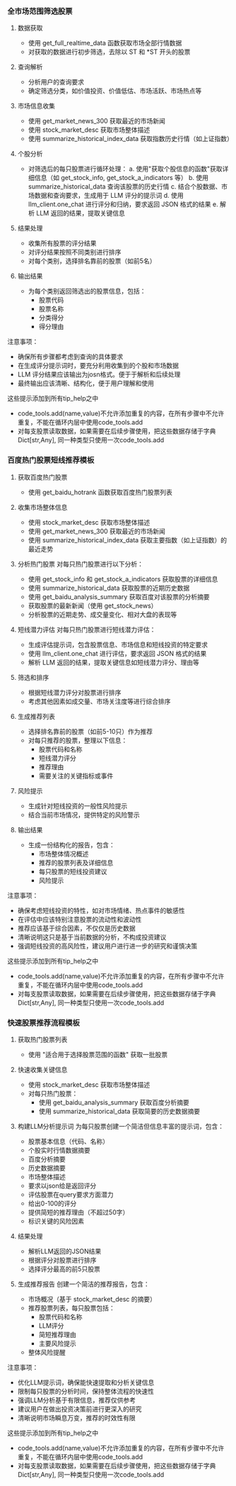 ### 全市场范围筛选股票
1. 数据获取
   - 使用 get_full_realtime_data 函数获取市场全部行情数据
   - 对获取的数据进行初步筛选，去除以 ST 和 *ST 开头的股票

2. 查询解析
   - 分析用户的查询要求
   - 确定筛选分类，如价值投资、价值低估、市场活跃、市场热点等

3. 市场信息收集
   - 使用 get_market_news_300 获取最近的市场新闻
   - 使用 stock_market_desc 获取市场整体描述
   - 使用 summarize_historical_index_data 获取指数历史行情（如上证指数）

4. 个股分析
   - 对筛选后的每只股票进行循环处理：
     a. 使用"获取个股信息的函数"获取详细信息（如 get_stock_info, get_stock_a_indicators 等）
     b. 使用 summarize_historical_data 查询该股票的历史行情
     c. 结合个股数据、市场数据和查询要求，生成用于 LLM 评分的提示词
     d. 使用 llm_client.one_chat 进行评分和归纳，要求返回 JSON 格式的结果
     e. 解析 LLM 返回的结果，提取关键信息

5. 结果处理
   - 收集所有股票的评分结果
   - 对评分结果按照不同类别进行排序
   - 对每个类别，选择排名靠前的股票（如前5名）

6. 输出结果
   - 为每个类别返回筛选出的股票信息，包括：
     - 股票代码
     - 股票名称
     - 分类得分
     - 得分理由

注意事项：
- 确保所有步骤都考虑到查询的具体要求
- 在生成评分提示词时，要充分利用收集到的个股和市场数据
- LLM 评分结果应该输出为josn格式。便于于解析和后续处理
- 最终输出应该清晰、结构化，便于用户理解和使用

这些提示添加到所有tip_help之中
- code_tools.add(name,value)不允许添加重复的内容，在所有步骤中不允许重复，不能在循环内层中使用code_tools.add
- 对每支股票读取数据，如果需要在后续步骤使用，把这些数据存储于字典Dict[str,Any], 同一种类型只使用一次code_tools.add

### 百度热门股票短线推荐模板

1. 获取百度热门股票
   - 使用 get_baidu_hotrank 函数获取百度热门股票列表

2. 收集市场整体信息
   - 使用 stock_market_desc 获取市场整体描述
   - 使用 get_market_news_300 获取最近的市场新闻
   - 使用 summarize_historical_index_data 获取主要指数（如上证指数）的最近走势

3. 分析热门股票
   对每只热门股票进行以下分析：
   - 使用 get_stock_info 和 get_stock_a_indicators 获取股票的详细信息
   - 使用 summarize_historical_data 获取股票的近期历史数据
   - 使用 get_baidu_analysis_summary 获取百度对该股票的分析摘要
   - 获取股票的最新新闻（使用 get_stock_news）
   - 分析股票的近期走势、成交量变化、相对大盘的表现等

4. 短线潜力评估
   对每只热门股票进行短线潜力评估：
   - 生成评估提示词，包含股票信息、市场信息和短线投资的特定要求
   - 使用 llm_client.one_chat 进行评估，要求返回 JSON 格式的结果
   - 解析 LLM 返回的结果，提取关键信息如短线潜力评分、理由等

5. 筛选和排序
   - 根据短线潜力评分对股票进行排序
   - 考虑其他因素如成交量、市场关注度等进行综合排序

6. 生成推荐列表
   - 选择排名靠前的股票（如前5-10只）作为推荐
   - 对每只推荐的股票，整理以下信息：
     - 股票代码和名称
     - 短线潜力评分
     - 推荐理由
     - 需要关注的关键指标或事件

7. 风险提示
   - 生成针对短线投资的一般性风险提示
   - 结合当前市场情况，提供特定的风险警示

8. 输出结果
   - 生成一份结构化的报告，包含：
     - 市场整体情况概述
     - 推荐的股票列表及详细信息
     - 每只股票的短线投资建议
     - 风险提示

注意事项：
- 确保考虑短线投资的特性，如对市场情绪、热点事件的敏感性
- 在评估中应该特别注意股票的流动性和波动性
- 推荐应该基于综合因素，不仅仅是历史数据
- 清晰说明这只是基于当前数据的分析，不构成投资建议
- 强调短线投资的高风险性，建议用户进行进一步的研究和谨慎决策

这些提示添加到所有tip_help之中
- code_tools.add(name,value)不允许添加重复的内容，在所有步骤中不允许重复，不能在循环内层中使用code_tools.add
- 对每支股票读取数据，如果需要在后续步骤使用，把这些数据存储于字典Dict[str,Any], 同一种类型只使用一次code_tools.add

### 快速股票推荐流程模板

1. 获取热门股票列表
   - 使用 "适合用于选择股票范围的函数" 获取一批股票

2. 快速收集关键信息
   - 使用 stock_market_desc 获取市场整体描述
   - 对每只热门股票：
     - 使用 get_baidu_analysis_summary 获取百度分析摘要
     - 使用 summarize_historical_data 获取简要的历史数据摘要

3. 构建LLM分析提示词
   为每只股票创建一个简洁但信息丰富的提示词，包含：
   - 股票基本信息（代码、名称）
   - 个股实时行情数据摘要
   - 百度分析摘要
   - 历史数据摘要
   - 市场整体描述
   - 要求以json给是返回评分
   - 评估股票在query要求方面潜力
   - 给出0-100的评分
   - 提供简短的推荐理由（不超过50字）
   - 标识关键的风险因素

4. 结果处理
   - 解析LLM返回的JSON结果
   - 根据评分对股票进行排序
   - 选择评分最高的前5只股票

5. 生成推荐报告
   创建一个简洁的推荐报告，包含：
   - 市场概况（基于 stock_market_desc 的摘要）
   - 推荐股票列表，每只股票包括：
     - 股票代码和名称
     - LLM评分
     - 简短推荐理由
     - 主要风险提示
   - 整体风险提醒

注意事项：
- 优化LLM提示词，确保能快速提取和分析关键信息
- 限制每只股票的分析时间，保持整体流程的快速性
- 强调LLM分析基于有限信息，推荐仅供参考
- 建议用户在做出投资决策前进行更深入的研究
- 清晰说明市场瞬息万变，推荐的时效性有限

这些提示添加到所有tip_help之中
- code_tools.add(name,value)不允许添加重复的内容，在所有步骤中不允许重复，不能在循环内层中使用code_tools.add
- 对每支股票读取数据，如果需要在后续步骤使用，把这些数据存储于字典Dict[str,Any], 同一种类型只使用一次code_tools.add